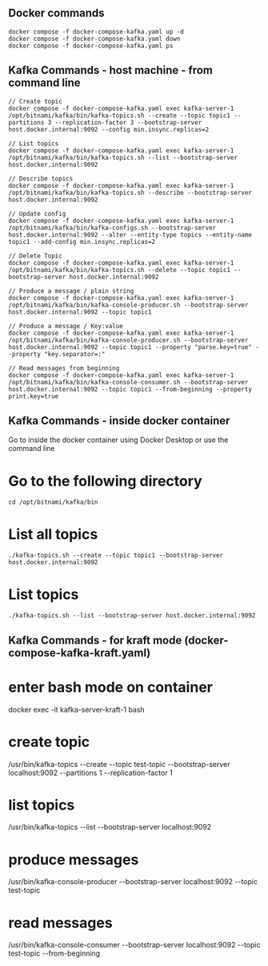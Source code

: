 ## Docker commands
```
docker compose -f docker-compose-kafka.yaml up -d
docker compose -f docker-compose-kafka.yaml down
docker compose -f docker-compose-kafka.yaml ps
```

## Kafka Commands - host machine - from command line
```
// Create topic
docker compose -f docker-compose-kafka.yaml exec kafka-server-1 /opt/bitnami/kafka/bin/kafka-topics.sh --create --topic topic1 --partitions 3 --replication-factor 3 --bootstrap-server host.docker.internal:9092 --config min.insync.replicas=2

// List topics
docker compose -f docker-compose-kafka.yaml exec kafka-server-1 /opt/bitnami/kafka/bin/kafka-topics.sh --list --bootstrap-server host.docker.internal:9092

// Describe topics
docker compose -f docker-compose-kafka.yaml exec kafka-server-1 /opt/bitnami/kafka/bin/kafka-topics.sh --describe --bootstrap-server host.docker.internal:9092

// Update config
docker compose -f docker-compose-kafka.yaml exec kafka-server-1 /opt/bitnami/kafka/bin/kafka-configs.sh --bootstrap-server host.docker.internal:9092 --alter --entity-type topics --entity-name topic1 --add-config min.insync.replicas=2

// Delete Topic
docker compose -f docker-compose-kafka.yaml exec kafka-server-1 /opt/bitnami/kafka/bin/kafka-topics.sh --delete --topic topic1 --bootstrap-server host.docker.internal:9092

// Produce a message / plain string
docker compose -f docker-compose-kafka.yaml exec kafka-server-1 /opt/bitnami/kafka/bin/kafka-console-producer.sh --bootstrap-server host.docker.internal:9092 --topic topic1

// Produce a message / Key:value
docker compose -f docker-compose-kafka.yaml exec kafka-server-1 /opt/bitnami/kafka/bin/kafka-console-producer.sh --bootstrap-server host.docker.internal:9092 --topic topic1 --property "parse.key=true" --property "key.separator=:"

// Read messages from beginning
docker compose -f docker-compose-kafka.yaml exec kafka-server-1 /opt/bitnami/kafka/bin/kafka-console-consumer.sh --bootstrap-server host.docker.internal:9092 --topic topic1 --from-beginning --property print.key=true
```

## Kafka Commands - inside docker container
Go to inside the docker container using Docker Desktop or use the command line

# Go to the following directory
``` cd /opt/bitnami/kafka/bin ```
# List all topics
``` ./kafka-topics.sh --create --topic topic1 --bootstrap-server host.docker.internal:9092 ```
# List topics
``` ./kafka-topics.sh --list --bootstrap-server host.docker.internal:9092 ```

## Kafka Commands - for kraft mode (docker-compose-kafka-kraft.yaml)

# enter bash mode on container
docker exec -it kafka-server-kraft-1 bash
# create topic
/usr/bin/kafka-topics --create --topic test-topic --bootstrap-server localhost:9092 --partitions 1 --replication-factor 1
# list topics
/usr/bin/kafka-topics --list --bootstrap-server localhost:9092
# produce messages
/usr/bin/kafka-console-producer --bootstrap-server localhost:9092 --topic test-topic
# read messages
/usr/bin/kafka-console-consumer --bootstrap-server localhost:9092 --topic test-topic --from-beginning